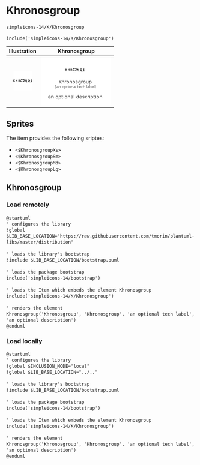 # Khronosgroup


```text
simpleicons-14/K/Khronosgroup
```

```text
include('simpleicons-14/K/Khronosgroup')
```



| Illustration | Khronosgroup |
| :---: | :---: |
| ![illustration for Illustration](../../simpleicons-14/K/Khronosgroup.png) | ![illustration for Khronosgroup](../../simpleicons-14/K/Khronosgroup.Local.png) |



## Sprites
The item provides the following sriptes:

- `<$KhronosgroupXs>`
- `<$KhronosgroupSm>`
- `<$KhronosgroupMd>`
- `<$KhronosgroupLg>`





## Khronosgroup

### Load remotely
```plantuml
@startuml
' configures the library
!global $LIB_BASE_LOCATION="https://raw.githubusercontent.com/tmorin/plantuml-libs/master/distribution"

' loads the library's bootstrap
!include $LIB_BASE_LOCATION/bootstrap.puml

' loads the package bootstrap
include('simpleicons-14/bootstrap')

' loads the Item which embeds the element Khronosgroup
include('simpleicons-14/K/Khronosgroup')

' renders the element
Khronosgroup('Khronosgroup', 'Khronosgroup', 'an optional tech label', 'an optional description')
@enduml
```

### Load locally
```plantuml
@startuml
' configures the library
!global $INCLUSION_MODE="local"
!global $LIB_BASE_LOCATION="../.."

' loads the library's bootstrap
!include $LIB_BASE_LOCATION/bootstrap.puml

' loads the package bootstrap
include('simpleicons-14/bootstrap')

' loads the Item which embeds the element Khronosgroup
include('simpleicons-14/K/Khronosgroup')

' renders the element
Khronosgroup('Khronosgroup', 'Khronosgroup', 'an optional tech label', 'an optional description')
@enduml
```

